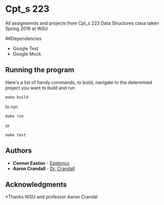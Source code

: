 # Cpt_s 223

All assignemnts and projects from Cpt_s 223 Data Structures class taken Spring 2019 at WSU

##Dependencies
* Google Test 
* Google Mock

## Running the program 
Here's a list of handy commands, to build, navigate to the determined project you want to build and run

```
make build
```

to run

```
make run
```
or 
```
make test
```



## Authors

* **Connor Easton**  - [Eastonco](https://github.com/Eastonco)
* **Aaron Crandall**  - [Dr. Crandall](https://school.eecs.wsu.edu/people/faculty/aaron-crandall/)


## Acknowledgments

*Thanks WSU and professor Aaron Crandal
